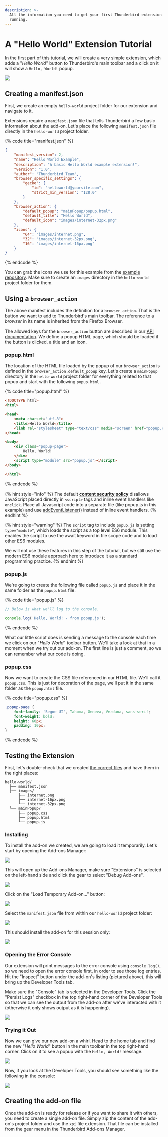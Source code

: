 ```yaml
---
description: >-
  All the information you need to get your first Thunderbird extension up and
  running.
---
```


# A "Hello World" Extension Tutorial

In the first part of this tutorial, we will create a very simple extension, which adds a "_Hello World_" button to Thunderbird's main toolbar and a click on it will show a `Hello, World!` popup.

![](../../.gitbook/assets/hello-word.png)

## Creating a manifest.json

First, we create an empty `hello-world` project folder for our extension and navigate to it.

Extensions require a `manifest.json` file that tells Thunderbird a few basic information about the add-on. Let's place the following `manifest.json` file directly in the `hello-world` project folder.

{% code title="manifest.json" %}
```json
{
    "manifest_version": 2,
    "name": "Hello World Example",
    "description": "A basic Hello World example extension!",
    "version": "1.0",
    "author": "Thunderbird Team",
    "browser_specific_settings": {
        "gecko": {
            "id": "helloworld@yoursite.com",
            "strict_min_version": "128.0"
        }
    },
    "browser_action": {
        "default_popup": "mainPopup/popup.html",
        "default_title": "Hello World",
        "default_icon": "images/internet-32px.png"
    },
    "icons": {
        "64": "images/internet.png",
        "32": "images/internet-32px.png",
        "16": "images/internet-16px.png"
    }
}
```
{% endcode %}

You can grab the icons we use for this example from the [example repository](https://github.com/thunderbird/webext-examples/tree/master/hello-world/images). Make sure to create an `images` directory in the `hello-world` project folder for them.

## Using a `browser_action`

The above manifest includes the definition for a `browser_action`. That is the button we want to add to Thunderbird's main toolbar. The reference to a _browser_ in its name is inherited from the Firefox Browser.

The allowed keys for the `browser_action` button are described in our [API documentation](https://webextension-api.thunderbird.net/en/beta-mv2/browserAction.html). We define a popup HTML page, which should be loaded if the button is clicked, a title and an icon.

### popup.html

The location of the HTML file loaded by the popup of our `browser_action` is defined in the `browser_action.default_popup` key. Let's create a `mainPopup` directory in the `hello-world` project folder for everything related to that popup and start with the following `popup.html` .

{% code title="popup.html" %}
```html
<!DOCTYPE html>
<html>

<head>
    <meta charset="utf-8">
    <title>Hello World</title>
    <link rel="stylesheet" type="text/css" media="screen" href="popup.css">
</head>

<body>
    <div class="popup-page">
        Hello, World!
    </div>
    <script type="module" src="popup.js"></script>
</body>

</html>
```
{% endcode %}

{% hint style="info" %}
The default [**content security policy**](https://developer.mozilla.org/en-US/docs/Mozilla/Add-ons/WebExtensions/Content\_Security\_Policy#Inline\_JavaScript) disallows JavaScript placed directly in `<script>` tags and inline event handlers like `onclick`. Place all Javascript code into a separate file (like popup.js in this example) and use [addEventListener()](https://developer.mozilla.org/de/docs/Web/API/EventTarget/addEventListener) instead of inline event handlers.
{% endhint %}

{% hint style="warning" %}
The `script` tag to include `popup.js` is setting `type="module"`, which loads the script as a top level ES6 module. This enables the script to use the await keyword in file scope code and to load other ES6 modules.

We will not use these features in this step of the tutorial, but we still use the modern ES6 module approach here to introduce it as a standard programming practice.
{% endhint %}

### popup.js

We're going to create the following file called `popup.js` and place it in the same folder as the `popup.html` file.

{% code title="popup.js" %}
```javascript
// Below is what we'll log to the console.

console.log('Hello, World! - from popup.js');
```
{% endcode %}

What our little script does is sending a message to the console each time we click on our "_Hello World_" toolbar button. We'll take a look at that in a moment when we try out our add-on. The first line is just a comment, so we can remember what our code is doing.

### popup.css

Now we want to create the CSS file referenced in our HTML file. We'll call it `popup.css`. This is just for decoration of the page, we'll put it in the same folder as the `popup.html` file.

{% code title="popup.css" %}
```css
.popup-page {
    font-family: 'Segoe UI', Tahoma, Geneva, Verdana, sans-serif;
    font-weight: bold;
    height: 60px;
    padding: 10px;
}
```
{% endcode %}

## Testing the Extension

First, let's double-check that we created [the correct files](https://github.com/thunderbird/webext-examples/commit/230eba3fd9f5c633cb30c0a83d5500e532c283c4?diff=unified?diff=unified) and have them in the right places:

```
hello-world/
  ├── manifest.json
  ├── images/
      ├── internet.png
      ├── internet-16px.png
      └── internet-32px.png
  └── mainPopup/
      ├── popup.css
      ├── popup.html
      └── popup.js
```

### Installing

To install the add-on we created, we are going to load it temporarily. Let's start by opening the Add-ons Manager:

![](../../.gitbook/assets/screen1.png)

This will open up the Add-ons Manager, make sure "Extensions" is selected on the left-hand side and click the gear to select "Debug Add-ons".

![](../../.gitbook/assets/screen2.png)

Click on the "Load Temporary Add-on..." button:

![](../../.gitbook/assets/screen3.PNG)

Select the `manifest.json` file from within our `hello-world` project folder:

![](../../.gitbook/assets/hello-word-load.png)

This should install the add-on for this session only:

![](../../.gitbook/assets/screen5.png)

### Opening the Error Console

Our extension will print messages to the error console using `console.log()`, so we need to open the error console first, in order to see those log entries. Hit the "Inspect" button under the add-on's listing (pictured above), this will bring up the Developer Tools tab.

Make sure the "Console" tab is selected in the Developer Tools. Click the "Persist Logs" checkbox in the top right-hand corner of the Developer Tools so that we can see the output from the add-on after we've interacted with it (otherwise it only shows output as it is happening).

![](../../.gitbook/assets/screen6.png)

### Trying it Out

Now we can give our new add-on a whirl. Head to the home tab and find the new "_Hello World_" button in the main toolbar in the top right-hand corner. Click on it to see a popup with the `Hello, World!` message.

![](../../.gitbook/assets/screen7.png)

Now, if you look at the Developer Tools, you should see something like the following in the console:

![](../../.gitbook/assets/screen8.png)

## Creating the add-on file

Once the add-on is ready for release or if you want to share it with others, you need to create a single add-on file. Simply zip the content of the add-on's project folder and use the `xpi` file extension. That file can be installed from the gear menu in the Thunderbird Add-ons Manager.
